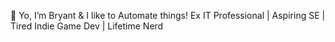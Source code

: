 👋 Yo, I’m Bryant & I like to Automate things!
Ex IT Professional | Aspiring SE | Tired Indie Game Dev | Lifetime Nerd

<!---
awfullyavg/awfullyavg is a ✨ special ✨ repository because its `README.md` (this file) appears on your GitHub profile.
You can click the Preview link to take a look at your changes.
--->
